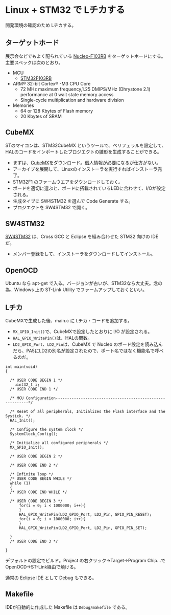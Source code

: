 # Linux + STM32 で Lチカする

開発環境の確認のため Lチカする。

## ターゲットホード

展示会などでもよく配られている <a href="http://www.st.com/ja/evaluation-tools/nucleo-f103rb.html">Nucleo-F103RB</a> をターゲットホードにする。主要スペックは次のとおり。

* MCU
    + <a href="http://www.st.com/content/st_com/ja/products/microcontrollers/stm32-32-bit-arm-cortex-mcus/stm32f1-series/stm32f103/stm32f103rb.html">STM32F103RB</a>
* ARM® 32-bit Cortex® -M3 CPU Core
    + 72 MHz maximum frequency,1.25 DMIPS/MHz (Dhrystone 2.1) performance at 0 wait state memory access
    + Single-cycle multiplication and hardware division
* Memories
    + 64 or 128 Kbytes of Flash memory
    + 20 Kbytes of SRAM

## CubeMX

STのマイコンは、STM32CubeMX というツールで、ベリフェラルを設定して、HALのコードをインポートしたプロジエクトの雛形を生成することができる。

* まずは、<a href="http://www.st.com/content/st_com/ja/products/development-tools/software-development-tools/stm32-software-development-tools/stm32-configurators-and-code-generators/stm32cubemx.html">CubeMX</a>をダウンロード。個人情報が必要になるが仕方がない。
* アーカイブを展開して、Linuxのインストーラを実行すればインストーラ完了。
* STM32F1 のファームウエアをダウンロードしておく。
* ボードを適切に選ぶと、ボードに搭載されているLEDに合わせて、I/Oが設定される。
* 生成タイプに SW4STM32 を選んで Code Generate する。
* プロジエクトを SW4STM32 で開く。

## SW4STM32

<a href="http://www.openstm32.org/HomePage">SW4STM32</a> は、Cross GCC と Eclipse を組み合わせた STM32 向けの IDE だ。

* メンバー登録をして、インストーラをダウンロードしてインストール。

## OpenOCD

Ubuntu なら apt-get で入る。バージョンが古いが、STM32なら大丈夫。念の為、Windows 上の ST-Link Utility でファームアップしておくといい。

## Lチカ

CubeMXで生成した後、main.c に Lチカ・コードを追加する。

* `MX_GPIO_Init()`で、CubeMXで設定したとおりに I/O が設定される。
* `HAL_GPIO_WritePin()`は、HALの関数。
* `LD2_GPIO_Port`、`LD2_Pin`は、CubeMX で Nucleo のボード設定を読み込んだら、PA5にLD2の別名が設定されたので、ポート名ではなく機能名で呼べるのだ。

```
int main(void)
{

  /* USER CODE BEGIN 1 */
	uint32_t i;
  /* USER CODE END 1 */

  /* MCU Configuration----------------------------------------------------------*/

  /* Reset of all peripherals, Initializes the Flash interface and the Systick. */
  HAL_Init();

  /* Configure the system clock */
  SystemClock_Config();

  /* Initialize all configured peripherals */
  MX_GPIO_Init();

  /* USER CODE BEGIN 2 */

  /* USER CODE END 2 */

  /* Infinite loop */
  /* USER CODE BEGIN WHILE */
  while (1)
  {
  /* USER CODE END WHILE */

  /* USER CODE BEGIN 3 */
	  for(i = 0; i < 1000000; i++){
	  }
	  HAL_GPIO_WritePin(LD2_GPIO_Port, LD2_Pin, GPIO_PIN_RESET);
	  for(i = 0; i < 1000000; i++){
	  }
	  HAL_GPIO_WritePin(LD2_GPIO_Port, LD2_Pin, GPIO_PIN_SET);

  }
  /* USER CODE END 3 */

}
```

デフォルトの設定でビルド。Project の右クリック→Target→Program Chip...で OpenOCD→ST-Link経由で焼ける。

通常の Eclipse IDE として Debug もできる。

## Makefile

IDEが自動的に作成した Makefile は `Debug/makefile` である。


